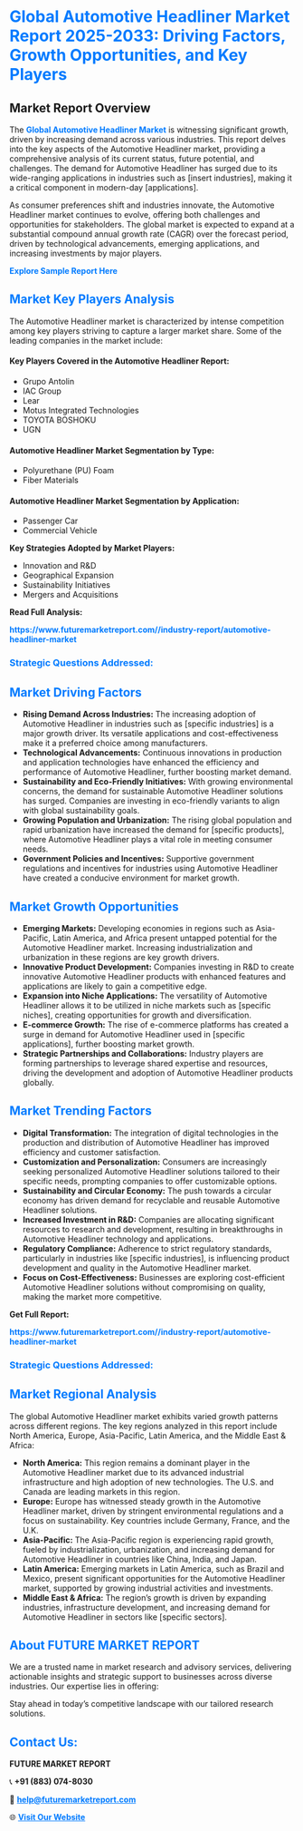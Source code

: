 <h1 style="color: #007BFF;">Global Automotive Headliner Market Report 2025-2033: Driving Factors, Growth Opportunities, and Key Players</h1>

<section id="overview">
<h2>Market Report Overview</h2>
<p>The <a href="https://www.futuremarketreport.com//industry-report/automotive-headliner-market" style="color: #007BFF; text-decoration: none;"><strong>Global Automotive Headliner Market</strong></a> is witnessing significant growth, driven by increasing demand across various industries. This report delves into the key aspects of the Automotive Headliner market, providing a comprehensive analysis of its current status, future potential, and challenges. The demand for Automotive Headliner has surged due to its wide-ranging applications in industries such as [insert industries], making it a critical component in modern-day [applications].</p>
<p>As consumer preferences shift and industries innovate, the Automotive Headliner market continues to evolve, offering both challenges and opportunities for stakeholders. The global market is expected to expand at a substantial compound annual growth rate (CAGR) over the forecast period, driven by technological advancements, emerging applications, and increasing investments by major players.</p>
</section>

<section id="overview">
<p><a href="https://www.futuremarketreport.com//request-sample/reportId=85189" style="color: #007BFF; text-decoration: none;"><strong>Explore Sample Report Here</strong></a></p>
</section>

<section id="key-players">
<h2 style="color: #007BFF;">Market Key Players Analysis</h2>
<p>The Automotive Headliner market is characterized by intense competition among key players striving to capture a larger market share. Some of the leading companies in the market include:</p>
<h4>Key Players Covered in the Automotive Headliner Report:</h4>
<ul><li>Grupo Antolin</li><li>IAC Group</li><li>Lear</li><li>Motus Integrated Technologies</li><li>TOYOTA BOSHOKU</li><li>UGN</li></ul>
<h4>Automotive Headliner Market Segmentation by Type:</h4>
<ul><li>Polyurethane (PU) Foam</li><li>Fiber Materials</li></ul>

<h4>Automotive Headliner Market Segmentation by Application:</h4>
<ul><li>Passenger Car</li><li>Commercial Vehicle</li></ul>
<p><strong>Key Strategies Adopted by Market Players:</strong></p>
<ul>
<li>Innovation and R&D</li>
<li>Geographical Expansion</li>
<li>Sustainability Initiatives</li>
<li>Mergers and Acquisitions</li>
</ul>
</section>

<section>
<p><strong>Read Full Analysis: </strong></p><a href="https://www.futuremarketreport.com//industry-report/automotive-headliner-market" style="color: #007BFF; text-decoration: none;"><strong>https://www.futuremarketreport.com//industry-report/automotive-headliner-market</strong></a>
<h3 style="color: #007BFF;">Strategic Questions Addressed:</h3>
</section>

<section id="driving-factors">
<h2 style="color: #007BFF;">Market Driving Factors</h2>
<ul>
<li><strong>Rising Demand Across Industries:</strong> The increasing adoption of Automotive Headliner in industries such as [specific industries] is a major growth driver. Its versatile applications and cost-effectiveness make it a preferred choice among manufacturers.</li>
<li><strong>Technological Advancements:</strong> Continuous innovations in production and application technologies have enhanced the efficiency and performance of Automotive Headliner, further boosting market demand.</li>
<li><strong>Sustainability and Eco-Friendly Initiatives:</strong> With growing environmental concerns, the demand for sustainable Automotive Headliner solutions has surged. Companies are investing in eco-friendly variants to align with global sustainability goals.</li>
<li><strong>Growing Population and Urbanization:</strong> The rising global population and rapid urbanization have increased the demand for [specific products], where Automotive Headliner plays a vital role in meeting consumer needs.</li>
<li><strong>Government Policies and Incentives:</strong> Supportive government regulations and incentives for industries using Automotive Headliner have created a conducive environment for market growth.</li>
</ul>
</section>

<section id="growth-opportunities">
<h2 style="color: #007BFF;">Market Growth Opportunities</h2>
<ul>
<li><strong>Emerging Markets:</strong> Developing economies in regions such as Asia-Pacific, Latin America, and Africa present untapped potential for the Automotive Headliner market. Increasing industrialization and urbanization in these regions are key growth drivers.</li>
<li><strong>Innovative Product Development:</strong> Companies investing in R&D to create innovative Automotive Headliner products with enhanced features and applications are likely to gain a competitive edge.</li>
<li><strong>Expansion into Niche Applications:</strong> The versatility of Automotive Headliner allows it to be utilized in niche markets such as [specific niches], creating opportunities for growth and diversification.</li>
<li><strong>E-commerce Growth:</strong> The rise of e-commerce platforms has created a surge in demand for Automotive Headliner used in [specific applications], further boosting market growth.</li>
<li><strong>Strategic Partnerships and Collaborations:</strong> Industry players are forming partnerships to leverage shared expertise and resources, driving the development and adoption of Automotive Headliner products globally.</li>
</ul>
</section>

<section id="trending-factors">
<h2 style="color: #007BFF;">Market Trending Factors</h2>
<ul>
<li><strong>Digital Transformation:</strong> The integration of digital technologies in the production and distribution of Automotive Headliner has improved efficiency and customer satisfaction.</li>
<li><strong>Customization and Personalization:</strong> Consumers are increasingly seeking personalized Automotive Headliner solutions tailored to their specific needs, prompting companies to offer customizable options.</li>
<li><strong>Sustainability and Circular Economy:</strong> The push towards a circular economy has driven demand for recyclable and reusable Automotive Headliner solutions.</li>
<li><strong>Increased Investment in R&D:</strong> Companies are allocating significant resources to research and development, resulting in breakthroughs in Automotive Headliner technology and applications.</li>
<li><strong>Regulatory Compliance:</strong> Adherence to strict regulatory standards, particularly in industries like [specific industries], is influencing product development and quality in the Automotive Headliner market.</li>
<li><strong>Focus on Cost-Effectiveness:</strong> Businesses are exploring cost-efficient Automotive Headliner solutions without compromising on quality, making the market more competitive.</li>
</ul>
</section>

<section>
<p><strong>Get Full Report: </strong></p><a href="https://www.futuremarketreport.com//industry-report/automotive-headliner-market" style="color: #007BFF; text-decoration: none;"><strong>https://www.futuremarketreport.com//industry-report/automotive-headliner-market</strong></a>
<h3 style="color: #007BFF;">Strategic Questions Addressed:</h3>
</section>


<section id="regional-analysis">
<h2 style="color: #007BFF;">Market Regional Analysis</h2>
<p>The global Automotive Headliner market exhibits varied growth patterns across different regions. The key regions analyzed in this report include North America, Europe, Asia-Pacific, Latin America, and the Middle East & Africa:</p>
<ul>
<li><strong>North America:</strong> This region remains a dominant player in the Automotive Headliner market due to its advanced industrial infrastructure and high adoption of new technologies. The U.S. and Canada are leading markets in this region.</li>
<li><strong>Europe:</strong> Europe has witnessed steady growth in the Automotive Headliner market, driven by stringent environmental regulations and a focus on sustainability. Key countries include Germany, France, and the U.K.</li>
<li><strong>Asia-Pacific:</strong> The Asia-Pacific region is experiencing rapid growth, fueled by industrialization, urbanization, and increasing demand for Automotive Headliner in countries like China, India, and Japan.</li>
<li><strong>Latin America:</strong> Emerging markets in Latin America, such as Brazil and Mexico, present significant opportunities for the Automotive Headliner market, supported by growing industrial activities and investments.</li>
<li><strong>Middle East & Africa:</strong> The region’s growth is driven by expanding industries, infrastructure development, and increasing demand for Automotive Headliner in sectors like [specific sectors].</li>
</ul>
</section>

<footer>
<h2 style="color: #007BFF;">About FUTURE MARKET REPORT</h2>
<p>We are a trusted name in market research and advisory services, delivering actionable insights and strategic support to businesses across diverse industries. Our expertise lies in offering:</p>

<p>Stay ahead in today’s competitive landscape with our tailored research solutions.</p>

<h2 style="color: #007BFF;">Contact Us:</h2>
<p><strong>FUTURE MARKET REPORT</strong></p>
<p>📞 <strong>+91 (883) 074-8030</strong></p>
<p>📧 <strong><a href="mailto:help@futuremarketreport.com" style="color: #007BFF;">help@futuremarketreport.com</a></strong></p>
<p>🌐 <strong><a href="https://www.futuremarketreport.com/" style="color: #007BFF;">Visit Our Website</a></strong></p>
</footer>